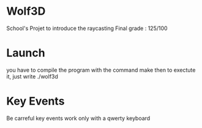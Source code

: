 # Wolf3D

School's Projet to introduce the raycasting
Final grade : 125/100

# Launch

you have to compile the program with the command make
then to exectute it, just write ./wolf3d

# Key Events

Be carreful key events work only with a qwerty keyboard
